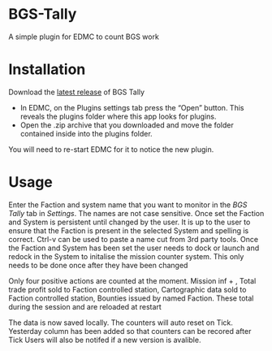 # BGS-Tally
A simple plugin for EDMC to count BGS work

# Installation
Download the [latest release](https://github.com/tezw21/BGS-Tally/releases/tag/1.2.1) of BGS Tally
 - In EDMC, on the Plugins settings tab press the “Open” button. This reveals the plugins folder where this app looks for plugins.
 - Open the .zip archive that you downloaded and move the folder contained inside into the plugins folder.

You will need to re-start EDMC for it to notice the new plugin.

# Usage
Enter the Faction and system name that you want to monitor in the *BGS Tally* tab in *Settings*. The names are not case sensitive. Once set the Faction and System is persistent until changed by the user. It is up to the user to ensure that the Faction is present in the selected System and spelling is correct. Ctrl-v can be used to paste a name cut from 3rd party tools. 
Once the Faction and System has been set the user needs to dock or launch and redock in the System to initalise the mission counter system. This only needs to be done once after they have been changed

Only four positive actions are counted at the moment. Mission inf + , Total trade profit sold to Faction controlled station, Cartographic data sold to Faction controlled station, Bounties issued by named Faction. These total during the session and are reloaded at restart

The data is now saved locally. The counters will auto reset on Tick. Yesterday column has been added so that counters can be recored after Tick
Users will also be notifed if a new version is avalible.
